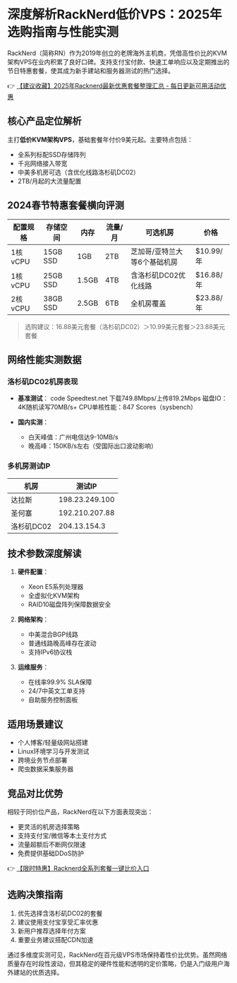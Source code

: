 # 深度解析RackNerd低价VPS：2025年选购指南与性能实测

RackNerd（简称RN）作为2019年创立的老牌海外主机商，凭借高性价比的KVM架构VPS在业内积累了良好口碑。支持支付宝付款、快速工单响应以及定期推出的节日特惠套餐，使其成为新手建站和服务器测试的热门选择。

👉 [【建议收藏】2025年Racknerd最新优惠套餐整理汇总 - 每日更新可用活动优惠](https://bit.ly/Rack_Nerd)

## 核心产品定位解析
主打**低价KVM架构VPS**，基础套餐年付价9美元起。主要特点包括：
- 全系列标配SSD存储阵列
- 千兆网络接入带宽
- 中美多机房可选（含优化线路洛杉矶DC02）
- 2TB/月起的大流量配置

## 2024春节特惠套餐横向评测
| 配置规格       | 存储空间 | 内存   | 流量/月 | 可选机房                     | 价格       |
|----------------|----------|--------|---------|------------------------------|------------|
| 1核 vCPU       | 15GB SSD | 1GB    | 2TB     | 芝加哥/亚特兰大等6个基础机房 | $10.99/年  |
| 1核 vCPU       | 25GB SSD | 1.5GB  | 4TB     | 含洛杉矶DC02优化线路         | $16.88/年  |
| 2核 vCPU       | 38GB SSD | 2.5GB  | 6TB     | 全机房覆盖                   | $23.88/年  |

> 选购建议：16.88美元套餐（洛杉矶DC02）＞10.99美元套餐＞23.88美元套餐

## 网络性能实测数据
### 洛杉矶DC02机房表现
- **基准测试**：
  code
  Speedtest.net 下载749.8Mbps/上传819.2Mbps
  磁盘IO：4K随机读写70MB/s+
  CPU单核性能：847 Scores（sysbench）
  
- **国内实测**：
  - 白天峰值：广州电信达9-10MB/s
  - 晚高峰：150KB/s左右（受国际出口波动影响）

### 多机房测试IP
| 机房       | 测试IP         |
|------------|----------------|
| 达拉斯     | 198.23.249.100 |
| 圣何塞     | 192.210.207.88 |
| 洛杉矶DC02 | 204.13.154.3   |

## 技术参数深度解读
1. **硬件配置**：
   - Xeon E5系列处理器
   - 全虚拟化KVM架构
   - RAID10磁盘阵列保障数据安全

2. **网络架构**：
   - 中美混合BGP线路
   - 普通线路晚高峰存在波动
   - 支持IPv6协议栈

3. **运维服务**：
   - 在线率99.9% SLA保障
   - 24/7中英文工单支持
   - 自助服务控制面板

## 适用场景建议
- 个人博客/轻量级网站搭建
- Linux环境学习与开发测试
- 跨境业务节点部署
- 爬虫数据采集服务器

## 竞品对比优势
相较于同价位产品，RackNerd在以下方面表现突出：
- 更灵活的机房选择策略
- 支持支付宝/微信等本土支付方式
- 流量超额后不断网仅限速
- 免费提供基础DDoS防护

👉 [【限时特惠】Racknerd全系列套餐一键比价入口](https://bit.ly/Rack_Nerd)

## 选购决策指南
1. 优先选择含洛杉矶DC02的套餐
2. 建议使用支付宝享受汇率优惠
3. 新用户推荐选择年付方案
4. 重要业务建议搭配CDN加速

通过多维度实测可见，RackNerd在百元级VPS市场保持着性价比优势。虽然网络质量存在时段性波动，但其稳定的硬件性能和透明的定价策略，仍是入门级用户海外建站的优质选择。